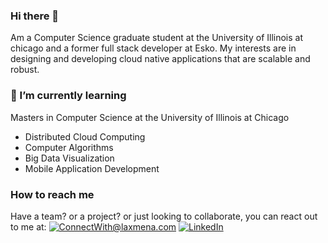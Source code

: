### Hi there 👋

Am a Computer Science graduate student at the University of Illinois at chicago and a former full stack developer at Esko.
My interests are in designing and developing cloud native applications that are scalable and robust.

### 🌱 I’m currently learning

Masters in Computer Science at the University of Illinois at Chicago

 * Distributed Cloud Computing
 * Computer Algorithms
 * Big Data Visualization
 * Mobile Application Development

### How to reach me

Have a team? or a project? or just looking to collaborate, you can react out to me at:
<a href="mailto:ajaysagarn@gmail.com">![ConnectWith@laxmena.com](https://img.shields.io/badge/Gmail-D14836?style=for-the-badge&logo=gmail&logoColor=white)</a> <a href="https://www.linkedin.com/in/ajay-sagarn/">![LinkedIn](https://img.shields.io/badge/LinkedIn-0077B5?style=for-the-badge&logo=linkedin&logoColor=white)</a>


<!--
**ajaysagarn/ajaysagarn** is a ✨ _special_ ✨ repository because its `README.md` (this file) appears on your GitHub profile.

Here are some ideas to get you started:

- 🔭 I’m currently working on ...
- 🌱 I’m currently learning ...
- 👯 I’m looking to collaborate on ...
- 🤔 I’m looking for help with ...
- 💬 Ask me about ...
- 📫 How to reach me: ...
- 😄 Pronouns: ...
- ⚡ Fun fact: ...
-->
